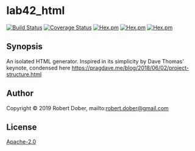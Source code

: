 # lab42_html

<!--
DO NOT EDIT THIS FILE
It has been generated from the template `README.md.eex` by Extractly (https://github.com/RobertDober/extractly.git)
and any changes you make in this file will most likely be lost
-->

[![Build Status](https://travis-ci.org/RobertDober/lab42_html.svg?branch=master)](https://travis-ci.org/RobertDober/lab42_html)
[![Coverage Status](https://coveralls.io/repos/github/RobertDober/lab42_html/badge.svg?branch=master)](https://coveralls.io/github/RobertDober/lab42_html?branch=master)
[![Hex.pm](https://img.shields.io/hexpm/v/lab42_html.svg)](https://hex.pm/packages/lab42_html)
[![Hex.pm](https://img.shields.io/hexpm/dw/lab42_html.svg)](https://hex.pm/packages/lab42_html)
[![Hex.pm](https://img.shields.io/hexpm/dt/lab42_html.svg)](https://hex.pm/packages/lab42_html)


## Synopsis

An isolated HTML generator. Inspired in its simplicity by Dave Thomas' keynote, condensed here https://pragdave.me/blog/2018/06/02/project-structure.html



## Author

Copyright © 2019 Robert Dober, mailto:robert.dober@gmail.com

## License

[Apache-2.0](LICENSE)
<!-- SPDX-License-Identifier: Apache-2.0 -->
